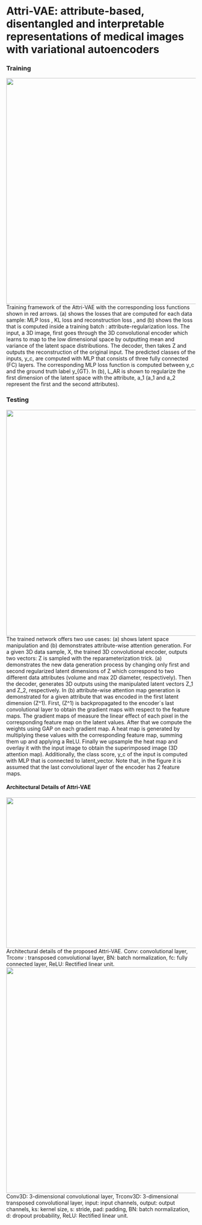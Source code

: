 # Attri-VAE: attribute-based, disentangled and interpretable representations of medical images with variational autoencoders


### Training
<img src="https://user-images.githubusercontent.com/26603738/151681620-7a4f7705-cd40-4802-bf7a-62344e65725e.png" width="800" height="600">
Training framework of the Attri-VAE with the corresponding loss functions shown in red arrows. (a) shows the losses that are computed for each data sample: MLP loss , KL loss and reconstruction loss , and (b) shows the loss that is computed inside a training batch : attribute-regularization loss. The input, a 3D image, first goes through the 3D convolutional encoder which learns to map to the low dimensional space by outputting mean and variance of the latent space distributions. The decoder, then takes Z and outputs the reconstruction of the original input. The predicted classes of the inputs, y_c, are computed with MLP that consists of three fully connected (FC) layers. The corresponding MLP loss function is computed between y_c and the ground truth label y_{GT}. In (b), L_AR is shown to regularize the first dimension of the latent space with the attribute, a_1 (a_1 and a_2 represent the first and the second attributes).

### Testing 
<img src="https://user-images.githubusercontent.com/26603738/151681675-06c0f620-c596-4d7f-8d81-8a04e0e881c9.png" width="800" height="600">
The trained network offers two use cases: (a) shows latent space manipulation and (b) demonstrates attribute-wise attention generation. For a given 3D data sample, X,  the trained 3D convolutional encoder, outputs two vectors: Z is sampled with the reparameterization trick. (a) demonstrates the new data generation process by changing only first and second regularized latent dimensions of Z which correspond to two different data attributes (volume and max 2D diameter, respectively). Then the decoder, generates 3D outputs using the manipulated latent vectors Z_1 and Z_2, respectively. In (b) attribute-wise attention map generation is demonstrated for a given attribute that was encoded in the first latent dimension (Z^1). First, (Z^1) is backpropagated to the encoder´s last convolutional layer to obtain the gradient maps with respect to the feature maps. The gradient maps of measure the linear effect of each pixel in the corresponding feature map on the latent values. After that we compute the weights using GAP on each gradient map. A heat map is generated by multiplying these values with the corresponding feature map, summing them up and applying a ReLU. Finally we upsample the heat map and overlay it with the input image to obtain the superimposed image (3D attention map).  Additionally, the class score, y_c of the input is computed with MLP that is connected to latent_vector. Note that, in the figure it is assumed that the last convolutional layer of the encoder has 2 feature maps.

#### Architectural Details of Attri-VAE

<img src="https://user-images.githubusercontent.com/26603738/158028398-ddebe493-1e85-4d0f-bf96-0ee7b69cd941.png" width="800" height="400">
Architectural details of the proposed Attri-VAE. Conv: convolutional layer, Trconv : transposed convolutional layer,  BN: batch normalization,  fc: fully connected layer, ReLU: Rectified linear unit.


<img src="https://user-images.githubusercontent.com/26603738/158028645-a2b3db86-f9fe-47e5-a7ae-9b5cb90a1105.PNG"  width="700" height="600">
Conv3D: 3-dimensional convolutional layer, Trconv3D: 3-dimensional transposed convolutional layer, input: input channels, output: output channels, ks: kernel size, s: stride, pad: padding, BN: batch normalization, d: dropout probability, ReLU: Rectified linear unit.
